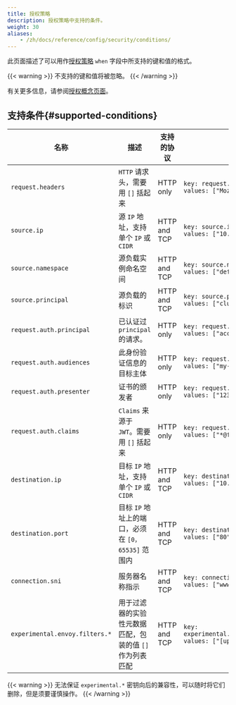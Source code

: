 ```yaml
---
title: 授权策略
description: 授权策略中支持的条件。
weight: 30
aliases:
    - /zh/docs/reference/config/security/conditions/
---
```


此页面描述了可以用作[授权策略](/zh/docs/reference/config/security/authorization-policy/#Condition) `when` 字段中所支持的键和值的格式。

{{< warning >}}
不支持的键和值将被忽略。
{{< /warning >}}

有关更多信息，请参阅[授权概念页面](/zh/docs/concepts/security/#authorization)。

## 支持条件{#supported-conditions}

| 名称 | 描述 | 支持的协议 | 示例 |
|------|-------------|--------------------|---------|
| `request.headers` | `HTTP` 请求头，需要用 `[]` 括起来 | HTTP only | `key: request.headers[User-Agent]`<br/>`values: ["Mozilla/*"]` |
| `source.ip`  | 源 `IP` 地址，支持单个 `IP` 或 `CIDR` | HTTP and TCP | `key: source.ip`<br/>`values: ["10.1.2.3"]` |
| `source.namespace`  | 源负载实例命名空间 | HTTP and TCP | `key: source.namespace`<br/>`values: ["default"]` |
| `source.principal` | 源负载的标识 | HTTP and TCP | `key: source.principal`<br/>`values: ["cluster.local/ns/default/sa/productpage"]` |
| `request.auth.principal` | 已认证过 `principal` 的请求。 | HTTP only | `key: request.auth.principal`<br/>`values: ["accounts.my-svc.com/104958560606"]` |
| `request.auth.audiences` | 此身份验证信息的目标主体 | HTTP only | `key: request.auth.audiences`<br/>`values: ["my-svc.com"]` |
| `request.auth.presenter` | 证书的颁发者 | HTTP only | `key: request.auth.presenter`<br/>`values: ["123456789012.my-svc.com"]` |
| `request.auth.claims` | `Claims` 来源于 `JWT`。需要用 `[]` 括起来 | HTTP only | `key: request.auth.claims[iss]`<br/>`values: ["*@foo.com"]` |
| `destination.ip` | 目标 `IP` 地址，支持单个 `IP` 或 `CIDR` | HTTP and TCP | `key: destination.ip`<br/>`values: ["10.1.2.3", "10.2.0.0/16"]` |
| `destination.port` | 目标 `IP` 地址上的端口，必须在 `[0，65535]` 范围内 | HTTP and TCP | `key: destination.port`<br/>`values: ["80", "443"]` |
| `connection.sni` | 服务器名称指示 | HTTP and TCP | `key: connection.sni`<br/>`values: ["www.example.com"]` |
| `experimental.envoy.filters.*` | 用于过滤器的实验性元数据匹配，包装的值 `[]` 作为列表匹配 | HTTP and TCP | `key: experimental.envoy.filters.network.mysql_proxy[db.table]`<br/>`values: ["[update]"]` |

{{< warning >}}
无法保证 `experimental.*` 密钥向后的兼容性，可以随时将它们删除，但是须要谨慎操作。
{{< /warning >}}
